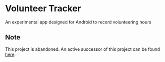 # Volunteer Tracker
An experimental app designed for Android to record volunteering hours
 
## Note
This project is abandoned. An active successor of this project can be found [here](https://github.com/tristanphan/volunteer_log).
